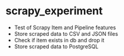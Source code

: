 # scrapy_experiment
+ Test of Scrapy Item and Pipeline features
+ Store scraped data to CSV and JSON files
+ Check if item exists in db and drop it
+ Store scraped data to PostgreSQL
